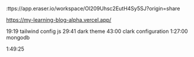 :ttps://app.eraser.io/workspace/Ol209Uhsc2EutH4Sy5SJ?origin=share


https://my-learning-blog-alpha.vercel.app/


<!-- flowbite -->
19:19 tailwind config js
29:41 dark theme
43:00 clark configuration
1:27:00 mongodb

1:49:25
